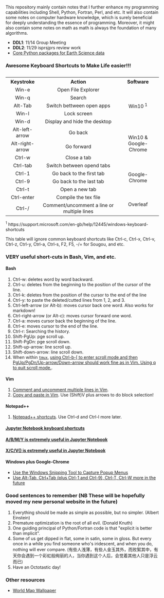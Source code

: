 This repository mainly contain notes that I further enhance my programming capabilities including Shell, Python, Fortran, Perl, and etc. It will also contain some notes on computer hardware knowledge, which is surely beneficial for deeply understanding the essence of programming. Moreover, it might also contain some notes on math as math is always the foundation of many algorithms.

- **DDL1**: 11/14 Group Meeting
- **DDL2**: 11/29 isprsjprs review work
- [Core Python packages for Earth Science data](http://wiki.seas.harvard.edu/geos-chem/index.php/Python_tools_for_use_with_GEOS-Chem#Core_Python_packages_for_Earth_Science_data)

### Awesome Keyboard Shortcuts to Make Life easier!!!
<table>
  <caption class="cap"></caption>
  <tr>
    <th class="title">Keystroke</th>
    <th class="title">Action</th>
    <th class="title">Software</th>
  </tr>
  <tr>
    <td valign="center" align='center'>Win-e</td>
    <td valign="center" align='center'>Open File Explorer</td>
    <td valign="center" align='center' rowspan=5>Win10<sup> 1</sup></td>
  </tr>
  <tr>
    <td valign="center" align='center'>Win-q</td>
    <td valign="center" align='center'>Search</td>
  </tr>
  <tr>
    <td valign="center" align='center'>Alt-Tab</td>
    <td valign="center" align='center'>Switch bettween open apps</td>
  </tr>
  <tr>
    <td valign="center" align='center'>Win-l</td>
    <td valign="center" align='center'>Lock screen</td>
  </tr>
  <tr>
    <td valign="center" align='center'>Win-d</td>
    <td valign="center" align='center'>Display and hide the desktop</td>
  </tr>
  <tr>
    <td valign="center" align='center'>Alt-left-arrow</td>
    <td valign="center" align='center'>Go back</td>
    <td valign="center" align='center' rowspan=3>Win10 & Google-Chrome</td>
  </tr>
  <tr>
    <td valign="center" align='center'>Alt-right-arrow</td>
    <td valign="center" align='center'>Go forward</td>
  </tr>
  <tr>
    <td valign="center" align='center'>Ctrl-w</td>
    <td valign="center" align='center'>Close a tab</td>
  </tr>
  <tr>
    <td valign="center" align='center'>Ctrl-tab</td>
    <td valign="center" align='center'>Switch between opend tabs</td>
    <td valign="center" align='center' rowspan=4>Google-Chrome</td>
  </tr>
  <tr>
    <td valign="center" align='center'>Ctrl-1</td>
    <td valign="center" align='center'>Go back to the first tab</td>
  </tr>
  <tr>
    <td valign="center" align='center'>Ctrl-9</td>
    <td valign="center" align='center'>Go back to the last tab</td>
  </tr>
  <tr>
    <td valign="center" align='center'>Ctrl-t</td>
    <td valign="center" align='center'>Open a new tab</td>
  </tr>
  <tr>
    <td valign="center" align='center'>Ctrl-enter</td>
    <td valign="center" align='center'>Compile the tex file</td>
    <td valign="center" align='center' rowspan=2>Overleaf</td>
  </tr>
  <tr>
    <td valign="center" align='center'>Ctrl-/</td>
    <td valign="center" align='center'>Comment/uncomment a line or multiple lines</td>
  </tr>
</table>
<sup>1</sup> https://support.microsoft.com/en-gb/help/12445/windows-keyboard-shortcuts

This table will ignore common keyboard shortcuts like Ctrl-c, Ctrl-x, Ctrl-v, Ctrl-z, Ctrl-y, Ctrl-a, Ctrl-s, F2, F5, -/= for Sougou, and etc.

### VERY useful short-cuts in Bash, Vim, and etc.
#### Bash
1. Ctrl-w: deletes word by word backward.
2. Ctrl-u: deletes from the beginning to the position of the cursor of the line.
3. Ctrl-k: deletes from the position of the cursor to the end of the line
4. Ctrl-y: to paste the deleted/cutted lines from 1, 2, and 3.
5. Ctrl-left-arrow (or Alt-b): moves cursor back one word. Also works for markdown!
6. Ctrl-right-arrow (or Alt-c): moves cursor forward one word.
7. Ctrl-a: moves cursor back the beginning of the line.
8. Ctrl-e: moves cursor to the end of the line.
9. Ctrl-r: Searching the history.
10. Shift-PgUp: pge scroll up.
11. Shift-PgDn: pge scroll down.
12. Shift-up-arrow: line scroll up.
13. Shift-down-arrow: line scroll down.
14. When within [`tmux`](https://www.hamvocke.com/blog/a-quick-and-easy-guide-to-tmux/), [using Ctrl-b-\[ to enter scroll mode and then PgUp/PgDn/Up-arrow/Down-arrow should work fine as in Vim. Using q to quit scroll mode.](https://superuser.com/questions/209437/how-do-i-scroll-in-tmux).

#### Vim
1. [Comment and uncomment multiple lines in Vim](https://discuss.devopscube.com/t/how-to-comment-and-uncomment-multiple-line-vi-terminal-editor/64).
2. [Copy and paste in Vim](https://stackoverflow.com/questions/73319/duplicate-a-whole-line-in-vim). Use (Shift)V plus arrows to do block selection!

#### Notepad++
1. [Notepad++ shortcuts](http://www.keyxl.com/aaacd5a/43/Notepad-Plus-text-editor-software-keyboard-shortcuts.htm). Use Ctrl-d and Ctrl-l more later.

#### [Jupyter Notebook keyboard shortcuts](https://www.cheatography.com/weidadeyue/cheat-sheets/jupyter-notebook/pdf_bw/)
#### [A/B/M/Y is extremely useful in Jupyter Notebook](https://www.dataquest.io/blog/jupyter-notebook-tips-tricks-shortcuts/)
#### [X/C/V() is extremely useful in Jupyter Notebook](https://towardsdatascience.com/jypyter-notebook-shortcuts-bf0101a98330)

#### Windows plus Google-Chrome
- [Use the Windows Snipping Tool to Capture Popup Menus](https://helpdeskgeek.com/how-to/use-the-windows-snipping-tool-to-capture-popup-menus/)
- [Use Alt-Tab, Ctrl+Tab (plus Ctrl-1 and Ctrl-9), Ctrl-T, Ctrl-W more in the future](https://www.zhihu.com/question/19555789)

### Good sentences to remember (NB These will be hopefully moved my new personal website in the future)
1. Everything should be made as simple as possible, but no simpler. (Albert Einstein)
2. Premature optimization is the root of all evil. (Donald Knuth)
3. One guiding principal of Python/Fortran code is that "explicit is better than implicit".
4. Some of us get dipped in flat, some in satin, some in gloss. But every once in a while you find someone who's iridescent, and when you do, nothing will ever compare. (有些人浅薄，有些人金玉其外，而败絮其中，有天你会遇到一个彩虹般绚丽的人，当你遇到这个人后，会觉着其他人只是浮云而已)
5. Have an Octotastic day!

### Other resources
- [World Map Wallpaper](https://wall.alphacoders.com/by_sub_category.php?id=239314&name=%E4%B8%96%E7%95%8C%E5%9C%B0%E5%9B%BE+%E5%A3%81%E7%BA%B8&lang=Chinese)

